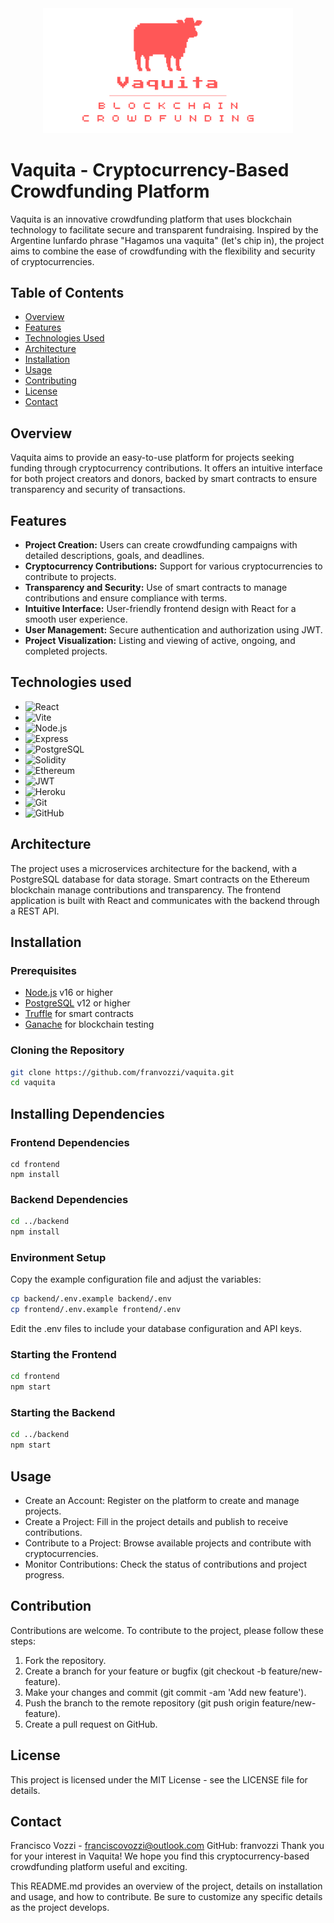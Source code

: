 <div align="center">
  <img src="/logo.png" alt="Vaquita Logo" width="400"/>
</div>

# Vaquita - Cryptocurrency-Based Crowdfunding Platform

Vaquita is an innovative crowdfunding platform that uses blockchain technology to facilitate secure and transparent fundraising. Inspired by the Argentine lunfardo phrase "Hagamos una vaquita" (let's chip in), the project aims to combine the ease of crowdfunding with the flexibility and security of cryptocurrencies.

## Table of Contents

- [Overview](#overview)
- [Features](#features)
- [Technologies Used](#technologies-used)
- [Architecture](#architecture)
- [Installation](#installation)
- [Usage](#usage)
- [Contributing](#contribution)
- [License](#license)
- [Contact](#contact)

## Overview

Vaquita aims to provide an easy-to-use platform for projects seeking funding through cryptocurrency contributions. It offers an intuitive interface for both project creators and donors, backed by smart contracts to ensure transparency and security of transactions.

## Features

- **Project Creation:** Users can create crowdfunding campaigns with detailed descriptions, goals, and deadlines.
- **Cryptocurrency Contributions:** Support for various cryptocurrencies to contribute to projects.
- **Transparency and Security:** Use of smart contracts to manage contributions and ensure compliance with terms.
- **Intuitive Interface:** User-friendly frontend design with React for a smooth user experience.
- **User Management:** Secure authentication and authorization using JWT.
- **Project Visualization:** Listing and viewing of active, ongoing, and completed projects.

## Technologies used

- ![React](https://img.shields.io/badge/React-61DAFB?style=for-the-badge&logo=react&logoColor=white)
- ![Vite](https://img.shields.io/badge/Vite-646CFF?style=for-the-badge&logo=vite&logoColor=white)
- ![Node.js](https://img.shields.io/badge/Node.js-339933?style=for-the-badge&logo=nodedotjs&logoColor=white)
- ![Express](https://img.shields.io/badge/Express.js-000000?style=for-the-badge&logo=express&logoColor=white)
- ![PostgreSQL](https://img.shields.io/badge/PostgreSQL-4169E1?style=for-the-badge&logo=postgresql&logoColor=white)
- ![Solidity](https://img.shields.io/badge/Solidity-363636?style=for-the-badge&logo=solidity&logoColor=white)
- ![Ethereum](https://img.shields.io/badge/Ethereum-3C3C3D?style=for-the-badge&logo=ethereum&logoColor=white)
- ![JWT](https://img.shields.io/badge/JWT-000000?style=for-the-badge&logo=json-web-tokens&logoColor=white)
- ![Heroku](https://img.shields.io/badge/Heroku-430098?style=for-the-badge&logo=heroku&logoColor=white)
- ![Git](https://img.shields.io/badge/Git-F05032?style=for-the-badge&logo=git&logoColor=white)
- ![GitHub](https://img.shields.io/badge/GitHub-181717?style=for-the-badge&logo=github&logoColor=white)

## Architecture

The project uses a microservices architecture for the backend, with a PostgreSQL database for data storage. Smart contracts on the Ethereum blockchain manage contributions and transparency. The frontend application is built with React and communicates with the backend through a REST API.

## Installation

### Prerequisites

- [Node.js](https://nodejs.org/) v16 or higher
- [PostgreSQL](https://www.postgresql.org/) v12 or higher
- [Truffle](https://www.trufflesuite.com/truffle) for smart contracts
- [Ganache](https://www.trufflesuite.com/ganache) for blockchain testing
  
### Cloning the Repository

```bash
git clone https://github.com/franvozzi/vaquita.git
cd vaquita
```
## Installing Dependencies
### Frontend Dependencies
```
cd frontend
npm install
```
### Backend Dependencies
```bash
cd ../backend
npm install
```

### Environment Setup
Copy the example configuration file and adjust the variables:
```bash
cp backend/.env.example backend/.env
cp frontend/.env.example frontend/.env
```
Edit the .env files to include your database configuration and API keys.

### Starting the Frontend
```bash
cd frontend
npm start
```

### Starting the Backend
```bash
cd ../backend
npm start
```

## Usage
- Create an Account: Register on the platform to create and manage projects.
- Create a Project: Fill in the project details and publish to receive contributions.
- Contribute to a Project: Browse available projects and contribute with cryptocurrencies.
- Monitor Contributions: Check the status of contributions and project progress.

## Contribution
Contributions are welcome. To contribute to the project, please follow these steps:

  1. Fork the repository.
  2. Create a branch for your feature or bugfix (git checkout -b feature/new-feature).
  3. Make your changes and commit (git commit -am 'Add new feature').
  4. Push the branch to the remote repository (git push origin feature/new-feature).
  5. Create a pull request on GitHub.

## License
This project is licensed under the MIT License - see the LICENSE file for details.

## Contact
Francisco Vozzi - franciscovozzi@outlook.com
GitHub: franvozzi
Thank you for your interest in Vaquita! We hope you find this cryptocurrency-based crowdfunding platform useful and exciting.

This README.md provides an overview of the project, details on installation and usage, and how to contribute. Be sure to customize any specific details as the project develops.
